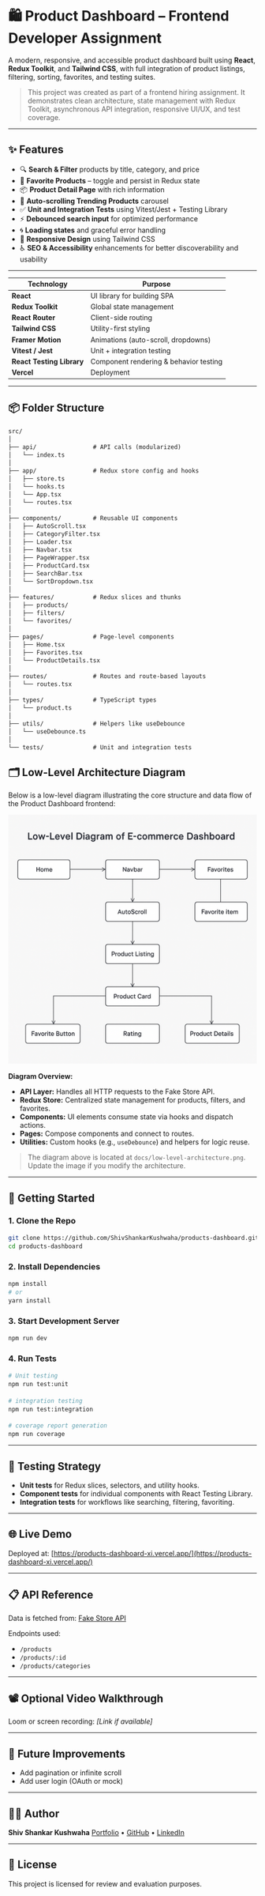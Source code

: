 # 🛍️ Product Dashboard – Frontend Developer Assignment

A modern, responsive, and accessible product dashboard built using **React**, **Redux Toolkit**, and **Tailwind CSS**, with full integration of product listings, filtering, sorting, favorites, and testing suites.

> This project was created as part of a frontend hiring assignment. It demonstrates clean architecture, state management with Redux Toolkit, asynchronous API integration, responsive UI/UX, and test coverage.

---

## ✨ Features

- 🔍 **Search & Filter** products by title, category, and price
- 💖 **Favorite Products** – toggle and persist in Redux state
- 📦 **Product Detail Page** with rich information
- 🔁 **Auto-scrolling Trending Products** carousel
- ✅ **Unit and Integration Tests** using Vitest/Jest + Testing Library
- ⚡ **Debounced search input** for optimized performance
- 🌀 **Loading states** and graceful error handling
- 🎨 **Responsive Design** using Tailwind CSS
- ♿ **SEO & Accessibility** enhancements for better discoverability and usability

---
| Technology                    | Purpose                                |
|-------------------------------|----------------------------------------|
| **React**                     | UI library for building SPA            |
| **Redux Toolkit**             | Global state management                |
| **React Router**              | Client-side routing                    |
| **Tailwind CSS**              | Utility-first styling                  |
| **Framer Motion**             | Animations (auto-scroll, dropdowns)    |
| **Vitest / Jest**             | Unit + integration testing             |
| **React Testing Library**     | Component rendering & behavior testing |
| **Vercel**                    | Deployment                             |

---

## 📦 Folder Structure

```
src/
│
├── api/                # API calls (modularized)
│   └── index.ts
│
├── app/                # Redux store config and hooks
│   ├── store.ts
│   └── hooks.ts
│   └── App.tsx
│   └── routes.tsx
│
├── components/         # Reusable UI components
│   ├── AutoScroll.tsx
│   ├── CategoryFilter.tsx
│   ├── Loader.tsx
│   ├── Navbar.tsx
│   ├── PageWrapper.tsx
│   ├── ProductCard.tsx
│   ├── SearchBar.tsx
│   └── SortDropdown.tsx
│
├── features/           # Redux slices and thunks
│   ├── products/
│   ├── filters/
│   └── favorites/
│
├── pages/              # Page-level components
│   ├── Home.tsx
│   ├── Favorites.tsx
│   └── ProductDetails.tsx
│
├── routes/             # Routes and route-based layouts
│   └── routes.tsx
│
├── types/              # TypeScript types
│   └── product.ts
│
├── utils/              # Helpers like useDebounce
│   └── useDebounce.ts
│
└── tests/              # Unit and integration tests
```
## 🗂️ Low-Level Architecture Diagram

Below is a low-level diagram illustrating the core structure and data flow of the Product Dashboard frontend:

![Low-Level Architecture Diagram](./public/LLD.png)

**Diagram Overview:**
- **API Layer:** Handles all HTTP requests to the Fake Store API.
- **Redux Store:** Centralized state management for products, filters, and favorites.
- **Components:** UI elements consume state via hooks and dispatch actions.
- **Pages:** Compose components and connect to routes.
- **Utilities:** Custom hooks (e.g., `useDebounce`) and helpers for logic reuse.

> The diagram above is located at `docs/low-level-architecture.png`. Update the image if you modify the architecture.
---

## 🚀 Getting Started

### 1. Clone the Repo

```bash
git clone https://github.com/ShivShankarKushwaha/products-dashboard.git
cd products-dashboard
```

### 2. Install Dependencies

```bash
npm install
# or
yarn install
```

### 3. Start Development Server

```bash
npm run dev
```

### 4. Run Tests

```bash
# Unit testing
npm run test:unit

# integration testing
npm run test:integration

# coverage report generation
npm run coverage
```

---

## 🧪 Testing Strategy

- **Unit tests** for Redux slices, selectors, and utility hooks.
- **Component tests** for individual components with React Testing Library.
- **Integration tests** for workflows like searching, filtering, favoriting.

---

## 🌐 Live Demo

Deployed at: [https://products-dashboard-xi.vercel.app/](https://products-dashboard-xi.vercel.app/)

---

## 📋 API Reference

Data is fetched from: [Fake Store API](https://fakestoreapi.com/)

Endpoints used:
- `/products`
- `/products/:id`
- `/products/categories`

---

## 📽️ Optional Video Walkthrough

Loom or screen recording: *[Link if available]*

---

## 📌 Future Improvements
- Add pagination or infinite scroll
- Add user login (OAuth or mock)

---

## 👨‍💻 Author

**Shiv Shankar Kushwaha**
[Portfolio](https://shivshankar.vercel.app) • [GitHub](https://github.com/ShivShankarKushwaha) • [LinkedIn](https://www.linkedin.com/in/shivshankarkushwaha/)

---

## 📃 License

This project is licensed for review and evaluation purposes.
